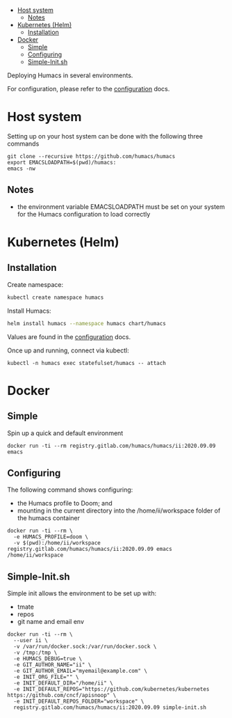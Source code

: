 - [Host system](#sec-1)
  - [Notes](#sec-1-1)
- [Kubernetes (Helm)](#sec-2)
  - [Installation](#sec-2-1)
- [Docker](#sec-3)
  - [Simple](#sec-3-1)
  - [Configuring](#sec-3-2)
  - [Simple-Init.sh](#sec-3-3)

Deploying Humacs in several environments.

For configuration, please refer to the [configuration](./CONFIGURATION.md) docs.

# Host system<a id="sec-1"></a>

Setting up on your host system can be done with the following three commands

```shell
git clone --recursive https://github.com/humacs/humacs
export EMACSLOADPATH=$(pwd)/humacs:
emacs -nw
```

## Notes<a id="sec-1-1"></a>

-   the environment variable EMACSLOADPATH must be set on your system for the Humacs configuration to load correctly

# Kubernetes (Helm)<a id="sec-2"></a>

## Installation<a id="sec-2-1"></a>

Create namespace:

```sh
kubectl create namespace humacs
```

Install Humacs:

```sh
helm install humacs --namespace humacs chart/humacs
```

Values are found in the [configuration](./CONFIGURATION.md) docs.

Once up and running, connect via kubectl:

```shell
kubectl -n humacs exec statefulset/humacs -- attach
```

# Docker<a id="sec-3"></a>

## Simple<a id="sec-3-1"></a>

Spin up a quick and default environment

```shell
docker run -ti --rm registry.gitlab.com/humacs/humacs/ii:2020.09.09 emacs
```

## Configuring<a id="sec-3-2"></a>

The following command shows configuring:

-   the Humacs profile to Doom; and
-   mounting in the current directory into the /home/ii/workspace folder of the humacs container

```shell
docker run -ti --rm \
  -e HUMACS_PROFILE=doom \
  -v $(pwd):/home/ii/workspace registry.gitlab.com/humacs/humacs/ii:2020.09.09 emacs /home/ii/workspace
```

## Simple-Init.sh<a id="sec-3-3"></a>

Simple init allows the environment to be set up with:

-   tmate
-   repos
-   git name and email env

```shell
docker run -ti --rm \
  --user ii \
  -v /var/run/docker.sock:/var/run/docker.sock \
  -v /tmp:/tmp \
  -e HUMACS_DEBUG=true \
  -e GIT_AUTHOR_NAME="ii" \
  -e GIT_AUTHOR_EMAIL="myemail@example.com" \
  -e INIT_ORG_FILE="" \
  -e INIT_DEFAULT_DIR="/home/ii" \
  -e INIT_DEFAULT_REPOS="https://github.com/kubernetes/kubernetes https://github.com/cncf/apisnoop" \
  -e INIT_DEFAULT_REPOS_FOLDER="workspace" \
  registry.gitlab.com/humacs/humacs/ii:2020.09.09 simple-init.sh
```
